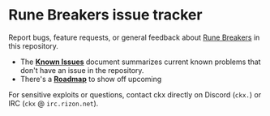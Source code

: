 # Rune Breakers issue tracker

Report bugs, feature requests, or general feedback about [Rune Breakers](https://runebreak.net) in this repository.

* The **[Known Issues](https://github.com/rgx-org/issue-tracker/blob/main/Known_issues.md)** document summarizes current known problems that don't have an issue in the repository.
* There's a **[Roadmap](https://github.com/rgx-org/issue-tracker/blob/main/Roadmap.md)** to show off upcoming 

For sensitive exploits or questions, contact ckx directly on Discord (`ckx.`) or IRC (`ckx` @ `irc.rizon.net`).